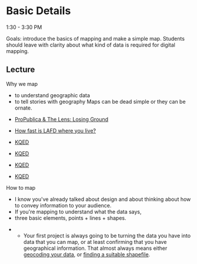 
# Basic Details

1:30 - 3:30 PM

Goals: introduce the basics of mapping and make a simple map. Students should leave with clarity about what kind of data is required for digital mapping.

## Lecture
Why we map
 - to understand geographic data
 - to tell stories with geography
Maps can be dead simple or they can be ornate.


  <!-- /talks/2017/imgs/losing_ground.png -->
  <!-- /talks/2017/imgs/losing_ground2.png -->
  * [ProPublica &amp; The Lens: Losing Ground](http://projects.propublica.org/louisiana/)

  <!-- /talks/2014/Dodge/latimes.png -->
  * [How fast is LAFD where you live?](http://graphics.latimes.com/how-fast-is-lafd/#10/33.9661/-118.6201)
  <!-- This 2012 project from the LA Times is one of my favorites because it highlights a clear problem. -->

  <!-- /talks/2014/Dodge/osm_borderlands.png -->
  <!-- About a third of the border is fenced, often in populated areas. This project dates back to 2014, long before we started talking about 'the wall'. http://apps.npr.org/borderland/#_/about

  NPR published [the code](https://github.com/nprapps/borders-map) behind their layout. -->

  <!-- /talks/2017/imgs/kqed_firemap.png -->
  * [KQED](https://ww2.kqed.org/news/2017/10/09/map-track-the-fires-in-napa-and-sonoma-counties/)
  <!-- Embedded Fire Map -->

  <!-- /talks/2017/imgs/kqed_structures.png -->
  * [KQED](http://ww2.kqed.org/news/2017/10/19/map-cal-fire-maps-homes-damaged-or-destroyed-in-north-bay-fires/)
  <!-- Most visited, during the fires. -->

  <!-- /talks/2017/imgs/evacuation_table.png -->
  * [KQED](https://ww2.kqed.org/news/2017/10/12/map-north-bay-fire-evacuation-zones/)
  <!-- They tried to come up with a way to automate the translation from an evacuation order to a map but that's actually super hard. So they went with a table instead.  -->

  <!-- /talks/2017/imgs/fire_hazard.png -->
  * [KQED](https://ww2.kqed.org/science/2017/10/31/map-see-if-you-live-in-a-high-risk-fire-zone-and-what-that-means/)
  <!-- As the fires wound down, they looked at hazard. Fire hazard zones are public record, though as KQED points out most of the recent fires were in "moderate" fire hazard zones.  -->


How to map
 - I know you've already talked about design and about thinking about how to convey information to your audience.
 - If you're mapping to understand what the data says,
 - three basic elements, points + lines + shapes.
 + + Your first project is always going to be turning the data you have into data that you can map, or at least confirming that you have geographical information. That almost always means either [geocoding your data](https://github.com/amandabee/CUNY-data-storytelling/wiki/Tip-Sheet:-Geocoding), or [finding a suitable shapefile](https://github.com/amandabee/CUNY-data-storytelling/wiki/Where-to-Find-Shapefiles).

<!-- AMI Only
Making maps better:
* Can you scan the [CALmatters map](https://calmatters.org/articles/map-how-we-voted-on-housing-issues-up-and-down-the-state/)? Spend a few minutes talking in a small group about what would make that map more skimmable. Sketch it out.
-->
